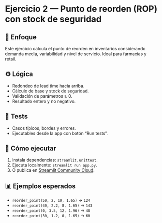 # Ejercicio 2 — Punto de reorden (ROP) con stock de seguridad

## 🧩 Enfoque
Este ejercicio calcula el punto de reorden en inventarios considerando demanda media, variabilidad y nivel de servicio. Ideal para farmacias y retail.

## ⚙️ Lógica
- Redondeo de lead time hacia arriba.
- Cálculo de base y stock de seguridad.
- Validación de parámetros ≥ 0.
- Resultado entero y no negativo.

## 🧪 Tests
- Casos típicos, bordes y errores.
- Ejecutables desde la app con botón “Run tests”.

## 🚀 Cómo ejecutar
1. Instala dependencias: `streamlit`, `unittest`.
2. Ejecuta localmente: `streamlit run app.py`.
3. O publica en [Streamlit Community Cloud](https://streamlit.io/cloud).

## 📊 Ejemplos esperados
- `reorder_point(50, 2, 10, 1.65)` → `124`
- `reorder_point(40, 2.2, 8, 1.65)` → `143`
- `reorder_point(0, 3.5, 12, 1.96)` → `48`
- `reorder_point(30, 1.2, 0, 1.65)` → `60`
